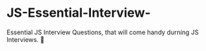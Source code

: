 # JS-Essential-Interview-
Essential JS Interview Questions, that will come handy durning JS Interviews. 👋
